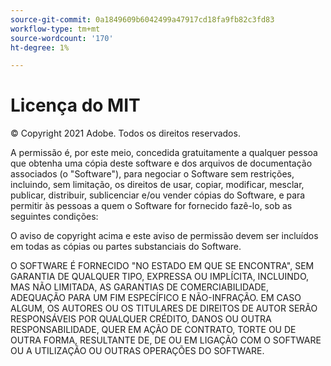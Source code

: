 ```yaml
---
source-git-commit: 0a1849609b6042499a47917cd18fa9fb82c3fd83
workflow-type: tm+mt
source-wordcount: '170'
ht-degree: 1%

---
```

# Licença do MIT

© Copyright 2021 Adobe. Todos os direitos reservados.

A permissão é, por este meio, concedida gratuitamente a qualquer pessoa que obtenha uma cópia deste software e dos arquivos de documentação associados (o &quot;Software&quot;), para negociar o Software sem restrições, incluindo, sem limitação, os direitos de usar, copiar, modificar, mesclar, publicar, distribuir, sublicenciar e/ou vender cópias do Software, e para permitir às pessoas a quem o Software for fornecido fazê-lo, sob as seguintes condições:

O aviso de copyright acima e este aviso de permissão devem ser incluídos em todas as cópias ou partes substanciais do Software.

O SOFTWARE É FORNECIDO &quot;NO ESTADO EM QUE SE ENCONTRA&quot;, SEM GARANTIA DE QUALQUER TIPO, EXPRESSA OU IMPLÍCITA, INCLUINDO, MAS NÃO LIMITADA, AS GARANTIAS DE COMERCIABILIDADE, ADEQUAÇÃO PARA UM FIM ESPECÍFICO E NÃO-INFRAÇÃO. EM CASO ALGUM, OS AUTORES OU OS TITULARES DE DIREITOS DE AUTOR SERÃO RESPONSÁVEIS POR QUALQUER CRÉDITO, DANOS OU OUTRA RESPONSABILIDADE, QUER EM AÇÃO DE CONTRATO, TORTE OU DE OUTRA FORMA, RESULTANTE DE, DE OU EM LIGAÇÃO COM O SOFTWARE OU A UTILIZAÇÃO OU OUTRAS OPERAÇÕES DO SOFTWARE.
